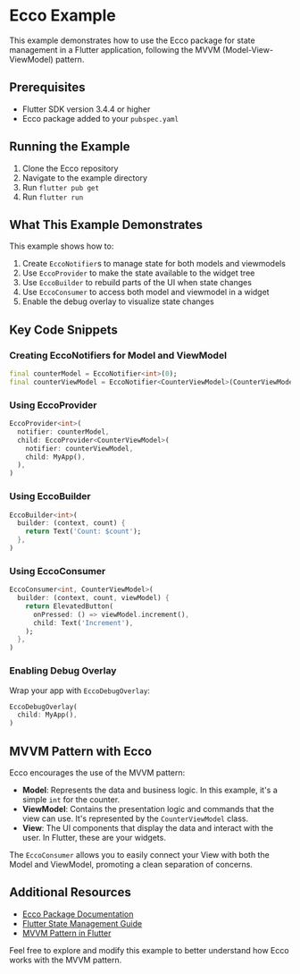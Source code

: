 # Ecco Example

This example demonstrates how to use the Ecco package for state management in a Flutter application, following the MVVM (Model-View-ViewModel) pattern.

## Prerequisites

- Flutter SDK version 3.4.4 or higher
- Ecco package added to your `pubspec.yaml`

## Running the Example

1. Clone the Ecco repository
2. Navigate to the example directory
3. Run `flutter pub get`
4. Run `flutter run`

## What This Example Demonstrates

This example shows how to:

1. Create `EccoNotifier`s to manage state for both models and viewmodels
2. Use `EccoProvider` to make the state available to the widget tree
3. Use `EccoBuilder` to rebuild parts of the UI when state changes
4. Use `EccoConsumer` to access both model and viewmodel in a widget
5. Enable the debug overlay to visualize state changes

## Key Code Snippets

### Creating EccoNotifiers for Model and ViewModel

```dart
final counterModel = EccoNotifier<int>(0);
final counterViewModel = EccoNotifier<CounterViewModel>(CounterViewModel());
```

### Using EccoProvider

```dart
EccoProvider<int>(
  notifier: counterModel,
  child: EccoProvider<CounterViewModel>(
    notifier: counterViewModel,
    child: MyApp(),
  ),
)
```

### Using EccoBuilder

```dart
EccoBuilder<int>(
  builder: (context, count) {
    return Text('Count: $count');
  },
)
```

### Using EccoConsumer

```dart
EccoConsumer<int, CounterViewModel>(
  builder: (context, count, viewModel) {
    return ElevatedButton(
      onPressed: () => viewModel.increment(),
      child: Text('Increment'),
    );
  },
)
```

### Enabling Debug Overlay

Wrap your app with `EccoDebugOverlay`:

```dart
EccoDebugOverlay(
  child: MyApp(),
)
```

## MVVM Pattern with Ecco

Ecco encourages the use of the MVVM pattern:

- **Model**: Represents the data and business logic. In this example, it's a simple `int` for the counter.
- **ViewModel**: Contains the presentation logic and commands that the view can use. It's represented by the `CounterViewModel` class.
- **View**: The UI components that display the data and interact with the user. In Flutter, these are your widgets.

The `EccoConsumer` allows you to easily connect your View with both the Model and ViewModel, promoting a clean separation of concerns.

## Additional Resources

- [Ecco Package Documentation](https://pub.dev/packages/ecco)
- [Flutter State Management Guide](https://flutter.dev/docs/development/data-and-backend/state-mgmt/options)
- [MVVM Pattern in Flutter](https://medium.com/flutter-community/flutter-mvvm-architecture-f8bed2521958)

Feel free to explore and modify this example to better understand how Ecco works with the MVVM pattern.